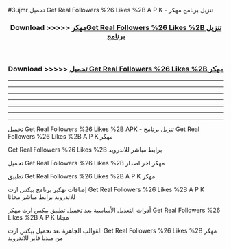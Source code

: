 #3ujmr تحميل Get Real Followers %26 Likes %2B  A P K - تنزيل برنامج مهكر



<div align="center">
<h3>Download >>>>> <a href="https://runaway1.web.app/?sq=Get Real Followers %26 Likes %2B ">مهكرGet Real Followers %26 Likes %2B  تنزيل برنامج</a></h3><br>

<h3>Download >>>>> <a href="https://runaway1.web.app/?sq=Get Real Followers %26 Likes %2B ">تحميل Get Real Followers %26 Likes %2B  مهكر</a></h3>
</div>


----------------------------------------------------------

----------------------------------------------------------

----------------------------------------------------------

----------------------------------------------------------

----------------------------------------------------------

----------------------------------------------------------

----------------------------------------------------------

تحميل Get Real Followers %26 Likes %2B  APK - تنزيل برنامج Get Real Followers %26 Likes %2B  A P K مهكر

Get Real Followers %26 Likes %2B  برابط مباشر للاندرويد

تحميل Get Real Followers %26 Likes %2B  مهكر اخر اصدار

تطبيق Get Real Followers %26 Likes %2B  A P K مهكر

إضافات تهكير برنامج بيكس ارت Get Real Followers %26 Likes %2B  A P K للاندرويد برابط مباشر مجانا

أدوات التعديل الأساسية بعد تحميل تطبيق بيكس ارت مهكر Get Real Followers %26 Likes %2B  A P K مجانا

القوالب الجاهزة بعد تحميل بيكس ارت Get Real Followers %26 Likes %2B  مهكر من ميديا فاير للاندرويد


